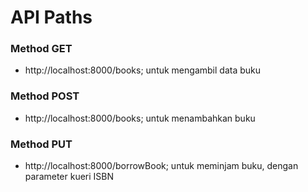 # API Paths

### Method GET
- http://localhost:8000/books; untuk mengambil data buku

### Method POST
- http://localhost:8000/books; untuk menambahkan buku

### Method PUT
- http://localhost:8000/borrowBook; untuk meminjam buku, dengan parameter kueri ISBN

